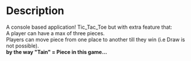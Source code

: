 # Description
A console based application!
Tic_Tac_Toe but with extra feature that:<br>
A player can have a max of three pieces.<br>
Players can move piece from one place to another till they win (i.e Draw is not possible).<br>
**by the way "Tain" = Piece in this game...**
